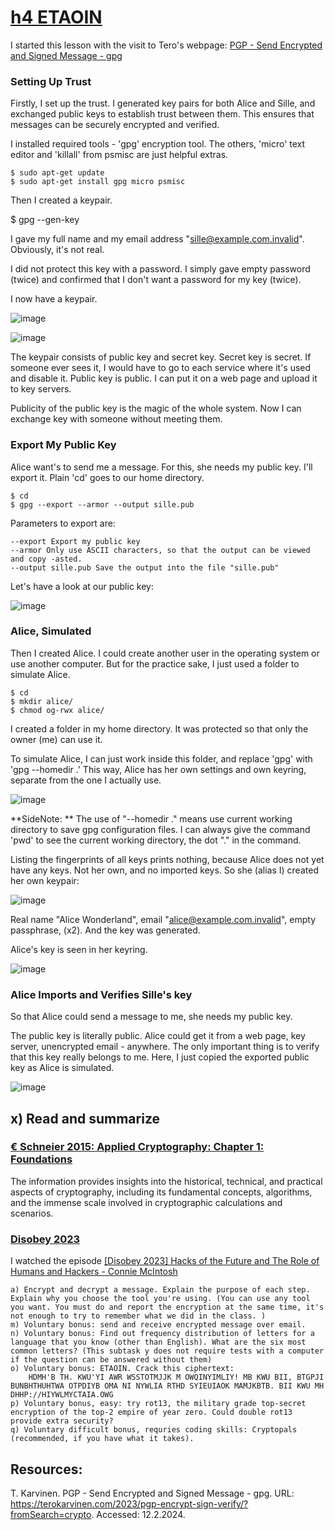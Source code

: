 # [h4 ETAOIN](https://terokarvinen.com/2024/information-security-2024-spring/#h4-etaoin)

I started this lesson with the visit to Tero's webpage: [PGP - Send Encrypted and Signed Message - gpg](https://terokarvinen.com/2023/pgp-encrypt-sign-verify/?fromSearch=crypto)

### Setting Up Trust

Firstly, I set up the trust. I generated key pairs for both Alice and Sille, and exchanged public keys to establish trust between them. This ensures that messages can be securely encrypted and verified.

I installed required tools - 'gpg' encryption tool. The others, 'micro' text editor and 'killall' from psmisc are just helpful extras.

    $ sudo apt-get update
    $ sudo apt-get install gpg micro psmisc

Then I created a keypair.

$ gpg --gen-key

I gave my full name and my email address "sille@example.com.invalid". Obviously, it's not real. 

I did not protect this key with a password. I simply gave empty password (twice) and confirmed that I don't want a password for my key (twice).

I now have a keypair. 

![image](https://github.com/securghost/h4/assets/142783540/c3b6d960-6698-4b1c-a53f-121c181562de)


![image](https://github.com/securghost/h4/assets/142783540/41c2f49f-a8e0-4f55-abea-e5fd23e6f71c)

The keypair consists of public key and secret key. Secret key is secret. If someone ever sees it, I would have to go to each service where it's used and disable it. Public key is public. I can put it on a web page and upload it to key servers.

Publicity of the public key is the magic of the whole system. Now I can exchange key with someone without meeting them.

### Export My Public Key

Alice want's to send me a message. For this, she needs my public key. I'll export it. Plain 'cd' goes to our home directory.

    $ cd
    $ gpg --export --armor --output sille.pub

Parameters to export are:

    --export Export my public key
    --armor Only use ASCII characters, so that the output can be viewed and copy -asted.
    --output sille.pub Save the output into the file "sille.pub"

Let's have a look at our public key:

![image](https://github.com/securghost/h4/assets/142783540/d3baf19c-2548-4f13-8be7-6c248f1c93a3)

### Alice, Simulated

Then I created Alice. I could create another user in the operating system or use another computer. But for the practice sake, I just used a folder to simulate Alice.

    $ cd
    $ mkdir alice/
    $ chmod og-rwx alice/

I created a folder in my home directory. It was protected so that only the owner (me) can use it.

To simulate Alice, I can just work inside this folder, and replace 'gpg' with 'gpg --homedir .' This way, Alice has her own settings and own keyring, separate from the one I actually use.

![image](https://github.com/securghost/h4/assets/142783540/14e7c1d7-b21b-4579-b983-340992606944)

**SideNote: ** The use of "--homedir ." means use current working directory to save gpg configuration files. I can always give the command 'pwd' to see the current working directory, the dot "." in the command.

Listing the fingerprints of all keys prints nothing, because Alice does not yet have any keys. Not her own, and no imported keys. So she (alias I) created her own keypair:

![image](https://github.com/securghost/h4/assets/142783540/ae17baf9-21d4-47dd-a1dc-868d56f8f741)

Real name "Alice Wonderland", email "alice@example.com.invalid", empty passphrase, (x2). And the key was generated.

Alice's key is seen in her keyring. 

![image](https://github.com/securghost/h4/assets/142783540/65475b53-3970-4edf-9573-09036808d792)

### Alice Imports and Verifies Sille's key

So that Alice could send a message to me, she needs my public key.

The public key is literally public. Alice could get it from a web page, key server, unencrypted email - anywhere. The only important thing is to verify that this key really belongs to me. Here, I just copied the exported public key as Alice is simulated.

![image](https://github.com/securghost/h4/assets/142783540/a289fe6e-fb22-4cfd-8606-b128739ee9a6)


## x) Read and summarize 

### [€ Schneier 2015: Applied Cryptography: Chapter 1: Foundations](https://learning.oreilly.com/library/view/applied-cryptography-protocols/9781119096726/08_chap01.html#chap01-sec007)

The information provides insights into the historical, technical, and practical aspects of cryptography, including its fundamental concepts, algorithms, and the immense scale involved in cryptographic calculations and scenarios.
      
### [Disobey 2023](https://www.youtube.com/@Disobey/videos)

I watched the episode [[Disobey 2023] Hacks of the Future and The Role of Humans and Hackers - Connie McIntosh](https://www.youtube.com/watch?v=5WoZ9Pv9k0I)


    a) Encrypt and decrypt a message. Explain the purpose of each step. Explain why you choose the tool you're using. (You can use any tool you want. You must do and report the encryption at the same time, it's not enough to try to remember what we did in the class. )
    m) Voluntary bonus: send and receive encrypted message over email.
    n) Voluntary bonus: Find out frequency distribution of letters for a language that you know (other than English). What are the six most common letters? (This subtask y does not require tests with a computer if the question can be answered without them)
    o) Voluntary bonus: ETAOIN. Crack this ciphertext:
        HDMH'B TH. KWU'YI AWR WSSTOTMJJK M OWQINYIMLIY! MB KWU BII, BTGPJI BUNBHTHUHTWA OTPDIYB OMA NI NYWLIA RTHD SYIEUIAOK MAMJKBTB. BII KWU MH DHHP://HIYWLMYCTAIA.OWG
    p) Voluntary bonus, easy: try rot13, the military grade top-secret encryption of the top-2 empire of year zero. Could double rot13 provide extra security?
    q) Voluntary difficult bonus, requries coding skills: Cryptopals (recommended, if you have what it takes).


## Resources:
T. Karvinen. PGP - Send Encrypted and Signed Message - gpg. URL: https://terokarvinen.com/2023/pgp-encrypt-sign-verify/?fromSearch=crypto. Accessed: 12.2.2024.
